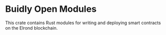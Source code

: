 # Buidly Open Modules

This crate contains Rust modules for writing and deploying smart contracts on the Elrond blockchain.